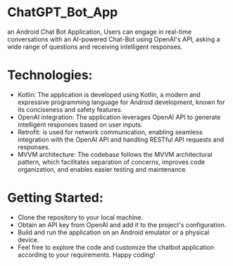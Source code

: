 # ChatGPT_Bot_App

an Android Chat Bot Application, Users can engage in real-time conversations with an AI-powered Chat-Bot using OpenAI's API, asking a wide range of questions and receiving intelligent responses.

# Technologies:

- Kotlin: The application is developed using Kotlin, a modern and expressive programming language for Android development, known for its conciseness and safety features.
- OpenAI integration: The application leverages OpenAI API to generate intelligent responses based on user inputs.
- Retrofit: is used for network communication, enabling seamless integration with the OpenAI API and handling RESTful API requests and responses.
- MVVM architecture: The codebase follows the MVVM architectural pattern, which facilitates separation of concerns, improves code organization, and enables easier testing and maintenance.

# Getting Started:

- Clone the repository to your local machine.
- Obtain an API key from OpenAI and add it to the project's configuration.
- Build and run the application on an Android emulator or a physical device.
- Feel free to explore the code and customize the chatbot application according to your requirements. Happy coding!






